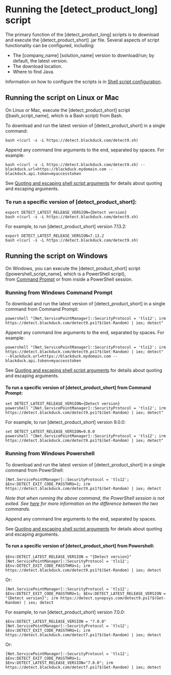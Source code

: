 # Running the [detect_product_long] script

The primary function of the [detect_product_long] scripts is to download and execute the [detect_product_short] .jar file.
Several aspects of script functionality can be configured, including:

* The [company_name] [solution_name] version to download/run; by default, the latest version.
* The download location.
* Where to find Java.

Information on how to configure the scripts is in [Shell script configuration](../../scripts/overview.md).

## Running the script on Linux or Mac

On Linux or Mac, execute the [detect_product_short] script ([bash_script_name], which is a Bash script) from Bash.

To download and run the latest version of [detect_product_short] in a single command:

````
bash <(curl -s -L https://detect.blackduck.com/detect9.sh)
````

Append any command line arguments to the end, separated by spaces. For example:

````
bash <(curl -s -L https://detect.blackduck.com/detect9.sh) --blackduck.url=https://blackduck.mydomain.com --blackduck.api.token=myaccesstoken
````

See [Quoting and escaping shell script arguments](../../scripts/script-escaping-special-characters.md) for details about quoting and escaping arguments.

### To run a specific version of [detect_product_short]:

````
export DETECT_LATEST_RELEASE_VERSION={Detect version}
bash <(curl -s -L https://detect.blackduck.com/detect9.sh)
````

For example, to run [detect_product_short] version 7.13.2:

````
export DETECT_LATEST_RELEASE_VERSION=7.13.2
bash <(curl -s -L https://detect.blackduck.com/detect9.sh)
````

## Running the script on Windows

On Windows, you can execute the [detect_product_short] script ([powershell_script_name], which is a PowerShell script),   
from [Command Prompt](https://en.wikipedia.org/wiki/Cmd.exe) or from inside a PowerShell session. 

### Running from Windows Command Prompt

To download and run the latest version of [detect_product_short] in a single command from Command Prompt:

````
powershell "[Net.ServicePointManager]::SecurityProtocol = 'tls12'; irm https://detect.blackduck.com/detect9.ps1?$(Get-Random) | iex; detect"
````

Append any command line arguments to the end, separated by spaces. For example:

````
powershell "[Net.ServicePointManager]::SecurityProtocol = 'tls12'; irm https://detect.blackduck.com/detect9.ps1?$(Get-Random) | iex; detect" --blackduck.url=https://blackduck.mydomain.com --blackduck.api.token=myaccesstoken
````

See [Quoting and escaping shell script arguments](../../scripts/script-escaping-special-characters.md) for details about quoting and escaping arguments.

#### To run a specific version of [detect_product_short] from Command Prompt:

````
set DETECT_LATEST_RELEASE_VERSION={Detect version}
powershell "[Net.ServicePointManager]::SecurityProtocol = 'tls12'; irm https://detect.blackduck.com/detect9.ps1?$(Get-Random) | iex; detect"
````

For example, to run [detect_product_short] version 9.0.0:

````
set DETECT_LATEST_RELEASE_VERSION=9.0.0
powershell "[Net.ServicePointManager]::SecurityProtocol = 'tls12'; irm https://detect.blackduck.com/detect9.ps1?$(Get-Random) | iex; detect"
````

### Running from Windows Powershell

To download and run the latest version of [detect_product_short] in a single command from PowerShell:
````
[Net.ServicePointManager]::SecurityProtocol = 'tls12'; $Env:DETECT_EXIT_CODE_PASSTHRU=1; irm https://detect.blackduck.com/detect9.ps1?$(Get-Random) | iex; detect
````

_Note that when running the above command, the PowerShell session is not exited. See [here](../../scripts/script-escaping-special-characters.md) for more information on the difference between the two commands._

Append any command line arguments to the end, separated by spaces.

See [Quoting and escaping shell script arguments](../../scripts/script-escaping-special-characters.md) for details about quoting and escaping arguments.

#### To run a specific version of [detect_product_short] from Powershell:

````
$Env:DETECT_LATEST_RELEASE_VERSION = "{Detect version}"
[Net.ServicePointManager]::SecurityProtocol = 'tls12'; $Env:DETECT_EXIT_CODE_PASSTHRU=1; irm https://detect.blackduck.com/detect9.ps1?$(Get-Random) | iex; detect
````

Or:

````
[Net.ServicePointManager]::SecurityProtocol = 'tls12'; $Env:DETECT_EXIT_CODE_PASSTHRU=1; $Env:DETECT_LATEST_RELEASE_VERSION = "{Detect version}"; irm https://detect.synopsys.com/detect9.ps1?$(Get-Random) | iex; detect
````


For example, to run [detect_product_short] version 7.0.0:

````
$Env:DETECT_LATEST_RELEASE_VERSION = "7.0.0"
[Net.ServicePointManager]::SecurityProtocol = 'tls12'; $Env:DETECT_EXIT_CODE_PASSTHRU=1; irm https://detect.blackduck.com/detect7.ps1?$(Get-Random) | iex; detect
````

Or:

````
[Net.ServicePointManager]::SecurityProtocol = 'tls12'; $Env:DETECT_EXIT_CODE_PASSTHRU=1; $Env:DETECT_LATEST_RELEASE_VERSION="7.0.0"; irm https://detect.blackduck.com/detect7.ps1?$(Get-Random) | iex; detect
````

